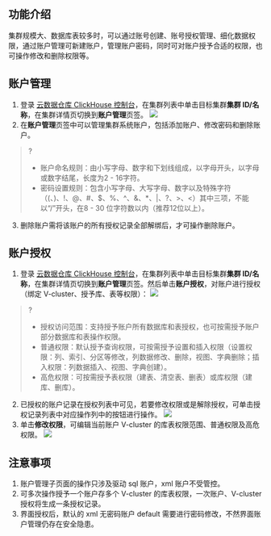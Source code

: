 ## 功能介绍
集群规模大、数据库表较多时，可以通过账号创建、账号授权管理、细化数据权限，通过账户管理可新建账户，管理账户密码，同时可对账户授予合适的权限，也可操作修改和删除权限等。

## 账户管理
1. 登录 [云数据仓库 ClickHouse 控制台](https://console.cloud.tencent.com/cdwch)，在集群列表中单击目标集群**集群 ID/名称**，在集群详情页切换到**账户管理**页签。
![](https://qcloudimg.tencent-cloud.cn/raw/88faf76f2ca8c2d1237de9b501f32748.jpg)
2. 在**账户管理**页签中可以管理集群系统账户，包括添加账户、修改密码和删除账户。
>?
>- 账户命名规则：由小写字母、数字和下划线组成，以字母开头，以字母或数字结尾，长度为2 - 16字符。
>- 密码设置规则：包含小写字母、大写字母、数字以及特殊字符（(、)、!、@、#、$、%、^、&、\*、|、?、>、<）其中三项，不能以“/”开头，在8 - 30 位字符数以内（推荐12位以上）。
>
3. 删除账户需将该账户的所有授权记录全部解绑后，才可操作删除账户。

## 账户授权
1. 登录 [云数据仓库 ClickHouse 控制台](https://console.cloud.tencent.com/cdwch)，在集群列表中单击目标集群**集群 ID/名称**，在集群详情页切换到**账户管理**页签。然后单击**账户授权**，对账户进行授权（绑定 V-cluster、授予库、表等权限）：
![](https://main.qcloudimg.com/raw/1f1e59dd29f7f761ed3f0af06ade5c2a.png)
>?
>- 授权访问范围：支持授予账户所有数据库和表授权，也可按需授予账户部分数据库和表操作权限。
>- 普通权限：默认授予查询权限，可按需授予设置和插入权限（设置权限：列、索引、分区等修改，列数据修改、删除，视图、字典删除；插入权限：列数据插入、视图、字典创建）。
>- 高危权限：可按需授予表权限（建表、清空表、删表）或库权限（建库、删库）。
>
2. 已授权的账户记录在授权列表中可见，若要修改权限或是解除授权，可单击授权记录列表中对应操作列中的按钮进行操作。
![](https://qcloudimg.tencent-cloud.cn/raw/bc7ca4b20c3f27e3940606ff8672f18d.jpg)
3. 单击**修改权限**，可编辑当前账户 V-cluster 的库表权限范围、普通权限及高危权限。
![](https://main.qcloudimg.com/raw/1546a8ec6527f8b16d12b031483f1574.png)
 
## 注意事项
1. 账户管理子页面的操作只涉及驱动 sql 账户，xml 账户不受管控。
2. 可多次操作授予一个账户存多个 V-cluster 的库表权限，一次账户、V-cluster 授权将生成一条授权记录。
3. 界面授权后，默认的 xml 无密码账户 default 需要进行密码修改，不然界面账户管理仍存在安全隐患。

 
